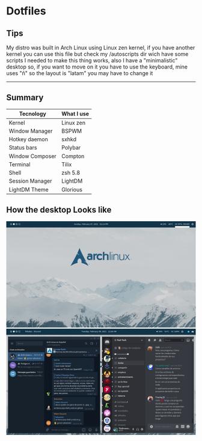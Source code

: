 # Dotfiles

## Tips

My distro was built in Arch Linux using Linux zen kernel, if you have another kernel you can use this file but check my /autoscripts dir wich have some scripts I needed to make this thing works, also I have a "minimalistic" desktop so, if you want to move on it you have to use the keyboard, mine uses "ñ" so the layout is "latam" you may have to change it

---

## Summary

| Tecnology       | What I use |
| --------------- | ---------- |
| Kernel          | Linux zen  |
| Window Manager  | BSPWM      |
| Hotkey daemon   | sxhkd      |
| Status bars     | Polybar    |
| Window Composer | Compton    |
| Terminal        | Tilix      |
| Shell           | zsh 5.8    |
| Session Manager | LightDM    |
| LightDM Theme   | Glorious   |

## How the desktop Looks like

![Desktop](examples/desktop_3.png)
![Apps](examples/desktop_2.png)

